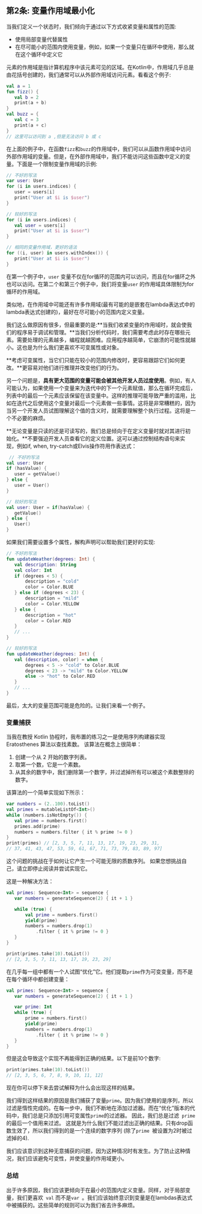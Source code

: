 ## 第2条: 变量作用域最小化

当我们定义一个状态时，我们倾向于通过以下方式收紧变量和属性的范围:

- 使用局部变量代替属性
- 在尽可能小的范围内使用变量，例如，如果一个变量只在循环中使用，那么就在这个循环中定义它

元素的作用域是指计算机程序中该元素可见的区域。在Kotlin中，作用域几乎总是由花括号创建的，我们通常可以从外部作用域访问元素。看看这个例子:

``` kotlin
val a = 1
fun fizz() {
   val b = 2
   print(a + b)
}
val buzz = {
   val c = 3
   print(a + c)
}
// 这里可以访问到 a ,但是无法访问 b 或 c
```

在上面的例子中，在函数` fizz `和` buzz `的作用域中，我们可以从函数作用域中访问外部作用域的变量。但是，在外部作用域中，我们不能访问这些函数中定义的变量。下面是一个限制变量作用域的示例:

``` kotlin
// 不好的写法
var user: User
for (i in users.indices) {
   user = users[i]
   print("User at $i is $user")
}

// 较好的写法
for (i in users.indices) {
   val user = users[i]
   print("User at $i is $user")
}

// 相同的变量作用域，更好的语法
for ((i, user) in users.withIndex()) {
   print("User at $i is $user")
}
```

在第一个例子中，` user ` 变量不仅在for循环的范围内可以访问，而且在for循环之外也可以访问。在第二个和第三个例子中，我们将变量` user ` 的作用域具体限制为for循环的作用域。

类似地，在作用域中可能还有许多作用域(最有可能的是嵌套在lambda表达式中的lambda表达式创建的)，最好在尽可能小的范围内定义变量。

我们这么做原因有很多，但最重要的是:**当我们收紧变量的作用域时，就会使我们的程序易于调试和管理。**当我们分析代码时，我们需要考虑此时存在哪些元素。需要处理的元素越多，编程就越困难。应用程序越简单，它崩溃的可能性就越小。这也是为什么我们更喜欢不可变属性或对象。

**考虑可变属性，当它们只能在较小的范围内修改时，更容易跟踪它们如何更改。**更容易对他们进行推理并改变他们的行为。

另一个问题是，**具有更大范围的变量可能会被其他开发人员过度使用**。例如，有人可能认为，如果使用一个变量来为迭代中的下一个元素赋值，那么在循环完成后，列表中的最后一个元素应该保留在该变量中。这样的推理可能导致严重的滥用，比如在迭代之后使用这个变量对最后一个元素做一些事情。这将是非常糟糕的，因为当另一个开发人员试图理解这个值的含义时，就需要理解整个执行过程。这将是一个不必要的麻烦。

**无论变量是只读的还是可读写的，我们总是倾向于在定义变量时就对其进行初始化。**不要强迫开发人员查看它的定义位置。这可以通过控制结构语句来实现，例如if, when, try-catch或Elvis操作符用作表达式：

``` kotlin
 // 不好的写法
val user: User
if (hasValue) {
   user = getValue()
} else {
   user = User()
}

// 较好的写法
val user: User = if(hasValue) {
   getValue()
} else {
   User()
}
```

如果我们需要设置多个属性，解构声明可以帮助我们更好的实现:

``` kotlin
// 不好的写法
fun updateWeather(degrees: Int) {
   val description: String
   val color: Int
   if (degrees < 5) {
       description = "cold"
       color = Color.BLUE
   } else if (degrees < 23) {
       description = "mild"
       color = Color.YELLOW
   } else {
       description = "hot"
       color = Color.RED
   }
   // ...
}

// 较好的写法
fun updateWeather(degrees: Int) {
   val (description, color) = when {
       degrees < 5 -> "cold" to Color.BLUE
       degrees < 23 -> "mild" to Color.YELLOW
       else -> "hot" to Color.RED
   }
   // ...
}
```

最后，太大的变量范围可能是危险的。让我们来看一个例子。

### 变量捕获

当我在教授 Kotlin 协程时，我布置的练习之一是使用序列构建器实现 Eratosthenes 算法以查找素数。 该算法在概念上很简单：

1. 创建一个从 2 开始的数字列表。
2. 取第一个数，它是一个素数。
3. 从其余的数字中，我们删除第一个数字，并过滤掉所有可以被这个素数整除的数字。

该算法的一个简单实现如下所示：

``` kotlin
var numbers = (2..100).toList()
val primes = mutableListOf<Int>()
while (numbers.isNotEmpty()) {
   val prime = numbers.first()
   primes.add(prime)
   numbers = numbers.filter { it % prime != 0 }
}
print(primes) // [2, 3, 5, 7, 11, 13, 17, 19, 23, 29, 31, 
// 37, 41, 43, 47, 53, 59, 61, 67, 71, 73, 79, 83, 89, 97]
```

这个问题的挑战在于如何让它产生一个可能无限的质数序列。 如果您想挑战自己，请立即停止阅读并尝试实现它。

这是一种解决方法：

``` kotlin
val primes: Sequence<Int> = sequence {
   var numbers = generateSequence(2) { it + 1 }

   while (true) {
       val prime = numbers.first()
       yield(prime)
       numbers = numbers.drop(1)
           .filter { it % prime != 0 }
   }
}

print(primes.take(10).toList()) 
// [2, 3, 5, 7, 11, 13, 17, 19, 23, 29]
```

在几乎每一组中都有一个人试图“优化”它。他们提取```prime```作为可变变量，而不是在每个循环中都创建变量：

``` kotlin
val primes: Sequence<Int> = sequence {
   var numbers = generateSequence(2) { it + 1 }

   var prime: Int
   while (true) {
       prime = numbers.first()
       yield(prime)
       numbers = numbers.drop(1)
           .filter { it % prime != 0 }
   }
}
```

但是这会导致这个实现不再能得到正确的结果。以下是前10个数字:

``` kotlin
print(primes.take(10).toList()) 
// [2, 3, 5, 6, 7, 8, 9, 10, 11, 12]
```

现在你可以停下来去尝试解释为什么会出现这样的结果。

我们得到这样结果的原因是我们捕获了变量`prime`。因为我们使用的是序列，所以过滤是惰性完成的。在每一步中，我们不断地在添加过滤器。而在“优化”版本的代码中，我们总是只添加引用可变属性`prime`的过滤器。 因此，我们总是过滤` prime`的最后一个值用来过滤。 这就是为什么我们不能过滤出正确的结果。只有drop函数生效了，所以我们得到的是一个连续的数字序列 (除了`prime `被设置为2时被过滤掉的4). 

我们应该意识到这种无意捕获的问题，因为这种情况时有发生。为了防止这种情况，我们应该避免可变性，并使变量的作用域更小。

### 总结

出于许多原因，我们应该更倾向于在最小的范围内定义变量。同样，对于局部变量，我们更喜欢` val` 而不是`var `。我们应该始终意识到变量是在lambdas表达式中被捕获的。这些简单的规则可以为我们省去许多麻烦。
